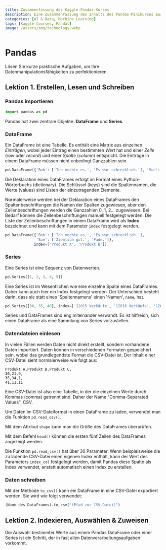 ```yaml
---
title: Zusammenfassung des Kaggle-Pandas-Kurses
description: Eine Zusammenfassung des Inhalts des Pandas-Minikurses aus den öffentlichen Kaggle-Kursen.
categories: [AI & Data, Machine Learning]
tags: [Kaggle Courses, Pandas]
image: /assets/img/technology.webp
---
```

# Pandas
Lösen Sie kurze praktische Aufgaben, um Ihre Datenmanipulationsfähigkeiten zu perfektionieren.

## Lektion 1. Erstellen, Lesen und Schreiben
### Pandas importieren
```python
import pandas as pd
```
Pandas hat zwei zentrale Objekte: **DataFrame** und **Series**.

### DataFrame
Ein DataFrame ist eine Tabelle. Es enthält eine Matrix aus einzelnen *Einträgen*, wobei jeder Eintrag einen bestimmten *Wert* hat und einer *Zeile* (*row* oder *record*) und einer *Spalte* (*column*) entspricht. Die Einträge in einem DataFrame müssen nicht unbedingt Ganzzahlen sein.
```python
pd.DataFrame({'Bob': ['Ich mochte es.', 'Es war schrecklich.'], 'Sue': ['Ziemlich gut.', 'Fade.']})
```
Die Deklaration eines DataFrames erfolgt im Format eines Python-Wörterbuchs (dictionary). Die Schlüssel (keys) sind die Spaltennamen, die Werte (values) sind Listen der einzutragenden Elemente.

Normalerweise werden bei der Deklaration eines DataFrames den Spaltenbeschriftungen die Namen der Spalten zugewiesen, aber den Zeilenbeschriftungen werden die Ganzzahlen 0, 1, 2... zugewiesen. Bei Bedarf können die Zeilenbeschriftungen manuell festgelegt werden. Die Liste der Zeilenbeschriftungen in einem DataFrame wird als **Index** bezeichnet und kann mit dem Parameter ```index``` festgelegt werden.
```python
pd.DataFrame({'Bob': ['Ich mochte es.', 'Es war schrecklich.'], 
              'Sue': ['Ziemlich gut.', 'Fade.']},
             index=['Produkt A', 'Produkt B'])
```

### Series
Eine Series ist eine Sequenz von Datenwerten.
```python
pd.Series([1, 2, 3, 4, 5])
```
Eine Series ist im Wesentlichen wie eine einzelne Spalte eines DataFrames. Daher kann auch hier ein Index festgelegt werden. Der Unterschied besteht darin, dass sie statt eines 'Spaltennamens' einen 'Namen', ```name```, hat.
```python
pd.Series([30, 35, 40], index=['12015 Verkäufe', '12016 Verkäufe', '12017 Verkäufe'], name='Produkt A')
```
Series und DataFrames sind eng miteinander verwandt. Es ist hilfreich, sich einen DataFrame als eine Sammlung von Series vorzustellen.

### Datendateien einlesen
In vielen Fällen werden Daten nicht direkt erstellt, sondern vorhandene Daten importiert. Daten können in verschiedenen Formaten gespeichert sein, wobei das grundlegendste Format die CSV-Datei ist. Der Inhalt einer CSV-Datei sieht normalerweise wie folgt aus:
```
Produkt A,Produkt B,Produkt C,
30,21,9,
35,34,1,
41,11,11
```
Eine CSV-Datei ist also eine Tabelle, in der die einzelnen Werte durch Kommas (comma) getrennt sind. Daher der Name "Comma-Separated Values", CSV.

Um Daten im CSV-Dateiformat in einen DataFrame zu laden, verwendet man die Funktion ```pd.read_csv()```.

Mit dem Attribut ```shape``` kann man die Größe des DataFrames überprüfen.

Mit dem Befehl ```head()``` können die ersten fünf Zeilen des DataFrames angezeigt werden.

Die Funktion ```pd.read_csv()``` hat über 30 Parameter. Wenn beispielsweise die zu ladende CSV-Datei einen eigenen Index enthält, kann der Wert des Parameters ```index_col``` festgelegt werden, damit Pandas diese Spalte als Index verwendet, anstatt automatisch einen Index zu erstellen.

### Daten schreiben
Mit der Methode ```to_csv()``` kann ein DataFrame in eine CSV-Datei exportiert werden. Sie wird wie folgt verwendet:
```python
(Name des DataFrames).to_csv("(Pfad zur CSV-Datei)")
```

## Lektion 2. Indexieren, Auswählen & Zuweisen
Die Auswahl bestimmter Werte aus einem Pandas DataFrame oder einer Series ist ein Schritt, der in fast allen Datenverarbeitungsaufgaben vorkommt.
